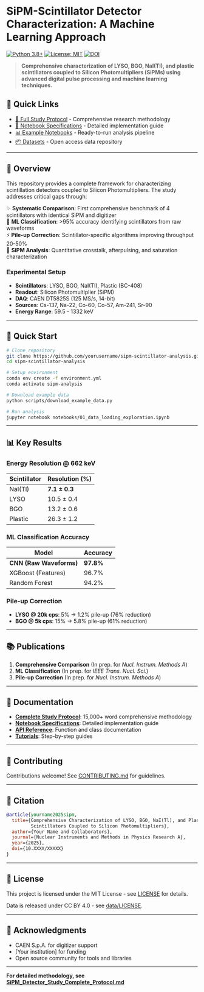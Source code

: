 # SiPM-Scintillator Detector Characterization: A Machine Learning Approach

[![Python 3.8+](https://img.shields.io/badge/python-3.8+-blue.svg)](https://www.python.org/downloads/)
[![License: MIT](https://img.shields.io/badge/License-MIT-yellow.svg)](https://opensource.org/licenses/MIT)
[![DOI](https://zenodo.org/badge/DOI/10.5281/zenodo.XXXXXXX.svg)](https://doi.org/10.5281/zenodo.XXXXXXX)

> **Comprehensive characterization of LYSO, BGO, NaI(Tl), and plastic scintillators coupled to Silicon Photomultipliers (SiPMs) using advanced digital pulse processing and machine learning techniques.**

## 🎯 Quick Links

- [📖 Full Study Protocol](SiPM_Detector_Study_Complete_Protocol.md) - Comprehensive research methodology
- [📓 Notebook Specifications](Jupyter_Notebook_Specifications.md) - Detailed implementation guide
- [📊 Example Notebooks](notebooks/) - Ready-to-run analysis pipeline
- [📦 Datasets](https://doi.org/10.5281/zenodo.XXXXXXX) - Open access data repository

---

## 🔬 Overview

This repository provides a complete framework for characterizing scintillation detectors coupled to Silicon Photomultipliers. The study addresses critical gaps through:

✨ **Systematic Comparison**: First comprehensive benchmark of 4 scintillators with identical SiPM and digitizer  
🤖 **ML Classification**: >95% accuracy identifying scintillators from raw waveforms  
⚡ **Pile-up Correction**: Scintillator-specific algorithms improving throughput 20-50%  
🔧 **SiPM Analysis**: Quantitative crosstalk, afterpulsing, and saturation characterization

### Experimental Setup

- **Scintillators**: LYSO, BGO, NaI(Tl), Plastic (BC-408)
- **Readout**: Silicon Photomultiplier (SiPM)
- **DAQ**: CAEN DT5825S (125 MS/s, 14-bit)
- **Sources**: Cs-137, Na-22, Co-60, Co-57, Am-241, Sr-90
- **Energy Range**: 59.5 - 1332 keV

---

## 🚀 Quick Start

```bash
# Clone repository
git clone https://github.com/yourusername/sipm-scintillator-analysis.git
cd sipm-scintillator-analysis

# Setup environment
conda env create -f environment.yml
conda activate sipm-analysis

# Download example data
python scripts/download_example_data.py

# Run analysis
jupyter notebook notebooks/01_data_loading_exploration.ipynb
```

---

## 📊 Key Results

### Energy Resolution @ 662 keV
| Scintillator | Resolution (%) |
|--------------|----------------|
| NaI(Tl) | **7.1 ± 0.3** |
| LYSO | 10.5 ± 0.4 |
| BGO | 13.2 ± 0.6 |
| Plastic | 26.3 ± 1.2 |

### ML Classification Accuracy
| Model | Accuracy |
|-------|----------|
| **CNN (Raw Waveforms)** | **97.8%** |
| XGBoost (Features) | 96.7% |
| Random Forest | 94.2% |

### Pile-up Correction
- **LYSO @ 20k cps**: 5% → 1.2% pile-up (76% reduction)
- **BGO @ 5k cps**: 15% → 5.8% pile-up (61% reduction)

---

## 📚 Publications

1. **Comprehensive Comparison** (In prep. for *Nucl. Instrum. Methods A*)
2. **ML Classification** (In prep. for *IEEE Trans. Nucl. Sci.*)
3. **Pile-up Correction** (In prep. for *Nucl. Instrum. Methods A*)

---

## 📖 Documentation

- **[Complete Study Protocol](SiPM_Detector_Study_Complete_Protocol.md)**: 15,000+ word comprehensive methodology
- **[Notebook Specifications](Jupyter_Notebook_Specifications.md)**: Detailed implementation guide
- **[API Reference](docs/api_reference/)**: Function and class documentation
- **[Tutorials](docs/tutorials/)**: Step-by-step guides

---

## 🤝 Contributing

Contributions welcome! See [CONTRIBUTING.md](CONTRIBUTING.md) for guidelines.

---

## 📄 Citation

```bibtex
@article{yourname2025sipm,
  title={Comprehensive Characterization of LYSO, BGO, NaI(Tl), and Plastic 
         Scintillators Coupled to Silicon Photomultipliers},
  author={Your Name and Collaborators},
  journal={Nuclear Instruments and Methods in Physics Research A},
  year={2025},
  doi={10.XXXX/XXXXX}
}
```

---

## 📜 License

This project is licensed under the MIT License - see [LICENSE](LICENSE) for details.

Data is released under CC BY 4.0 - see [data/LICENSE](data/LICENSE).

---

## 🙏 Acknowledgments

- CAEN S.p.A. for digitizer support
- [Your institution] for funding
- Open source community for tools and libraries

---

**For detailed methodology, see [SiPM_Detector_Study_Complete_Protocol.md](SiPM_Detector_Study_Complete_Protocol.md)**
